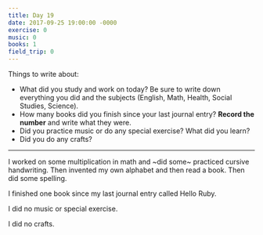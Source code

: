 ```yaml
---
title: Day 19
date: 2017-09-25 19:00:00 -0000
exercise: 0
music: 0
books: 1
field_trip: 0
---
```

Things to write about:

* What did you study and work on today? Be sure to write down everything you did and the subjects (English, Math, Health, Social Studies, Science).
* How many books did you finish since your last journal entry? **Record the number** and write what they were.
* Did you practice music or do any special exercise? What did you learn?
* Did you do any crafts?

***

I worked on some multiplication in math and ~did some~ practiced cursive handwriting. Then invented my own alphabet and then read a book. Then did some spelling.

I finished one book since my last journal entry called Hello Ruby.

I did no music or special exercise.

I did no crafts.
